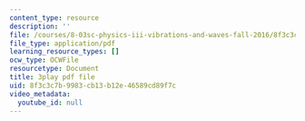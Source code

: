 ```yaml
---
content_type: resource
description: ''
file: /courses/8-03sc-physics-iii-vibrations-and-waves-fall-2016/8f3c3c7b9983cb13b12e46589cd89f7c_In0E5_JrPpo.pdf
file_type: application/pdf
learning_resource_types: []
ocw_type: OCWFile
resourcetype: Document
title: 3play pdf file
uid: 8f3c3c7b-9983-cb13-b12e-46589cd89f7c
video_metadata:
  youtube_id: null
---
```

